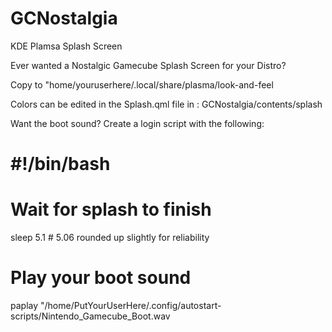 # GCNostalgia
 KDE Plamsa Splash Screen


Ever wanted a Nostalgic Gamecube Splash Screen for your Distro?

Copy to "home/youruserhere/.local/share/plasma/look-and-feel

Colors can be edited in the Splash.qml file in : GCNostalgia/contents/splash

Want the boot sound? Create a login script with the following: 

# #!/bin/bash

# Wait for splash to finish
sleep 5.1  # 5.06 rounded up slightly for reliability

# Play your boot sound
paplay "/home/PutYourUserHere/.config/autostart-scripts/Nintendo_Gamecube_Boot.wav
